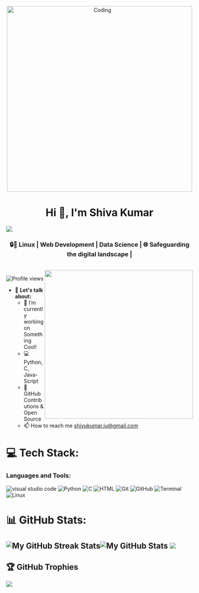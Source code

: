 <div align="center"><img  alt="Coding" width="500" src="https://imgs.search.brave.com/uY-YTCB4F8UVortWgLlvoZ-s-oLZ5DwvThatqlWCYKA/rs:fit:500:0:0:0/g:ce/aHR0cHM6Ly9jYW1v/LmdpdGh1YnVzZXJj/b250ZW50LmNvbS8z/NDE4YmEzNzU0ZmFk/ZGZiODhjNWNiZGM5/NGMzMWFkNjcwZmM2/OTNjOGNhYTU5YmMy/ODA2Yzk4MzZhY2Mw/NGU0LzY4NzQ3NDcw/NzMzYTJmMmY2MTc3/NjU3MzZmNmQ2NTJl/NzI2NTJmNjI2MTY0/Njc2NTJlNzM3NjY3.jpeg"></div>

<h1 align="center">Hi 👋, I'm Shiva Kumar </h1>
<a href="https://github.com/404"><img src="https://user-images.githubusercontent.com/73097560/115834477-dbab4500-a447-11eb-908a-139a6edaec5c.gif"></a>
<h3 align="center">🔒🐧 Linux  | Web Development | Data Science | 🌐 Safeguarding the digital landscape | 
</h3></br>
<img align="right"  width="400" src="https://media0.giphy.com/media/v1.Y2lkPTc5MGI3NjExa2lpNG5sbWV5bHF2a3ZwMGd3a2doNmR3bGtlcmYxaDRjemZ5cGVodCZlcD12MV9pbnRlcm5hbF9naWZfYnlfaWQmY3Q9Zw/yzWxW50V4W8Bq/giphy.webp">




<p align="left"> 
  <img src="https://komarev.com/ghpvc/?username=Shiva-Kumar-S-M&label=Profile%20views&color=0e75b6&style=flat" alt="Profile views">
</p>



- 💬 **Let's talk about:**
  - 🔭 I’m currently working on Something Cool!
  - 💻 Python, C, Java-Script
  - 🚀 GitHub Contributions & Open Source
  - 📫 How to reach me shivukumar.iu@gmail.com
    










# 💻 Tech Stack:

<p align="left">
</p>

<h3 align="left">Languages and Tools:</h3>

![visual studio code](https://img.shields.io/badge/-vscode-333333?style=flat&logo=C%2B%2B&logoColor=vscode)
![Python](https://img.shields.io/badge/-Python-333333?style=flat&logo=python)
![C](https://img.shields.io/badge/-C-333333?style=flat&logo=C%2B%2B&logoColor=C)
![HTML](https://img.shields.io/badge/-HTML5-333333?style=flat&logo=HTML5)
![Git](https://img.shields.io/badge/-Git-333333?style=flat&logo=C%2B%2B&logoColor=Git)
![GitHub](https://img.shields.io/badge/-GitHub-333333?style=flat&logo=GitHub)
![Terminal](https://img.shields.io/badge/-Terminal-333333?style=flat&logo=Terminal)
![Linux](https://img.shields.io/badge/-Linux-333333?style=flat&logo=Linux)


# 📊 GitHub Stats:
  <img src="http://github-readme-streak-stats.herokuapp.com?user=Shiva-Kumar-S-M&theme=hacker&hide_border=true&date_format=j%20M%5B%20Y%5D" alt="My GitHub Streak Stats"><img src="https://github-readme-stats.vercel.app/api?username=Shiva-Kumar-S-M&theme=dark&show_icons=true&hide_border=true&count_private=true&include_all_commits=true" alt="My GitHub Stats">
  ![](https://github-readme-stats.vercel.app/api/top-langs/?username=Shiva-Kumar-S-M&theme=highcontrast&hide_border=false&include_all_commits=false&count_private=false&layout=compact)
-----------------------------------------------------------------------------------------------------------------------------------------------------------
## 🏆 GitHub Trophies
![](https://github-profile-trophy.vercel.app/?username=Shiva-Kumar-S-M&theme=juicyfresh&no-frame=false&no-bg=false&margin-w=4)
